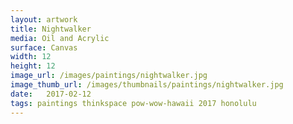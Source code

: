 ```yaml
---
layout: artwork
title: Nightwalker
media: Oil and Acrylic
surface: Canvas
width: 12
height: 12
image_url: /images/paintings/nightwalker.jpg
image_thumb_url: /images/thumbnails/paintings/nightwalker.jpg
date:   2017-02-12
tags: paintings thinkspace pow-wow-hawaii 2017 honolulu
---
```

